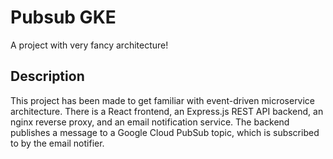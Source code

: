 # Pubsub GKE
A project with very fancy architecture!

## Description
This project has been made to get familiar with event-driven microservice architecture. There is a React frontend, an Express.js REST API backend, an nginx reverse proxy, and an email notification service. The backend publishes a message to a Google Cloud PubSub topic, which is subscribed to by the email notifier. 